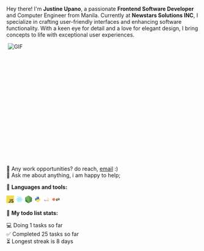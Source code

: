 Hey there! I'm **Justine Upano**, a passionate **Frontend Software Developer** and Computer Engineer from Manila. Currently at **Newstars Solutions INC**, I specialize in crafting user-friendly interfaces and enhancing software functionality. With a keen eye for detail and a love for elegant design, I bring concepts to life with exceptional user experiences.

<img align="right" alt="GIF" src="https://github.com/justine-135/justine-135/assets/68592173/685a137a-de1a-4ed8-8961-4ed8112a61c2" width="500" height="320" />
  
💼 Any work opportunities? do reach, [email](mailto:justineupano87@gmail.com) :)
<br />
💬 Ask me about anything, i am happy to help;

🧰 **Languages and tools:**  

<code><img height="20" src="https://raw.githubusercontent.com/github/explore/80688e429a7d4ef2fca1e82350fe8e3517d3494d/topics/javascript/javascript.png"></code>
<code><img height="20" src="https://raw.githubusercontent.com/github/explore/80688e429a7d4ef2fca1e82350fe8e3517d3494d/topics/react/react.png"></code>
<code><img height="20" src="https://raw.githubusercontent.com/github/explore/80688e429a7d4ef2fca1e82350fe8e3517d3494d/topics/nodejs/nodejs.png"></code>
<code><img height="20" src="https://raw.githubusercontent.com/github/explore/80688e429a7d4ef2fca1e82350fe8e3517d3494d/topics/python/python.png"></code>
<code><img height="20" src="https://raw.githubusercontent.com/github/explore/80688e429a7d4ef2fca1e82350fe8e3517d3494d/topics/mysql/mysql.png"></code>
<code><img height="20" src="https://raw.githubusercontent.com/github/explore/80688e429a7d4ef2fca1e82350fe8e3517d3494d/topics/git/git.png"></code>

🚧 **My todo list stats:**
<!-- TODO-IST:START -->         
💻  Doing 1 tasks so far <br>
✅  Completed 25 tasks so far <br>
⏳  Longest streak is 8 days <br>
<!-- TODO-IST:END -->
